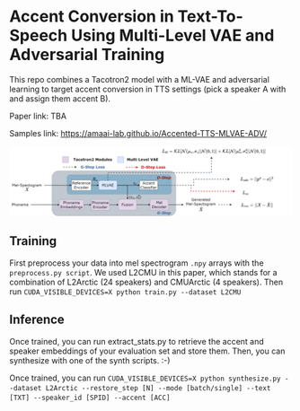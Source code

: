 # Accent Conversion in Text-To-Speech Using Multi-Level VAE and Adversarial Training
This repo combines a Tacotron2 model with a ML-VAE and adversarial learning to target accent conversion in TTS settings (pick a speaker A with and assign them accent B).

Paper link: TBA

Samples link: https://amaai-lab.github.io/Accented-TTS-MLVAE-ADV/


![alt text](https://github.com/AMAAI-Lab/Accented-TTS-MLVAE-ADV/blob/main/schematic.png?raw=true)

## Training
First preprocess your data into mel spectrogram `.npy` arrays with the `preprocess.py script`. We used L2CMU in this paper, which stands for a combination of L2Arctic (24 speakers) and CMUArctic (4 speakers). Then run ``CUDA_VISIBLE_DEVICES=X python train.py --dataset L2CMU``

## Inference
Once trained, you can run extract_stats.py to retrieve the accent and speaker embeddings of your evaluation set and store them. Then, you can synthesize with one of the synth scripts. :-)

Once trained, you can run ``CUDA_VISIBLE_DEVICES=X python synthesize.py --dataset L2Arctic --restore_step [N] --mode [batch/single] --text [TXT] --speaker_id [SPID] --accent [ACC]``
